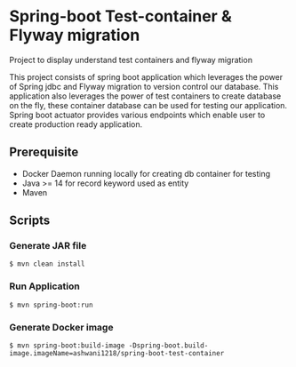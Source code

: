 # Spring-boot Test-container & Flyway migration
Project to display understand test containers and flyway migration

This project consists of spring boot application which leverages the power of Spring jdbc and Flyway migration to version control our database. 
This application also leverages the power of test containers to create database on the fly, these container database can be used for testing our application.
Spring boot actuator provides various endpoints which enable user to create production ready application. 

## Prerequisite
<ul>
    <li>Docker Daemon running locally for creating db container for testing</li>
    <li>Java >= 14 for record keyword used as entity</li>
    <li> Maven </li>
</ul> 

## Scripts

### Generate JAR file 
```$ mvn clean install```

### Run Application 
```$ mvn spring-boot:run```

### Generate Docker image 
```$ mvn spring-boot:build-image -Dspring-boot.build-image.imageName=ashwani1218/spring-boot-test-container```
